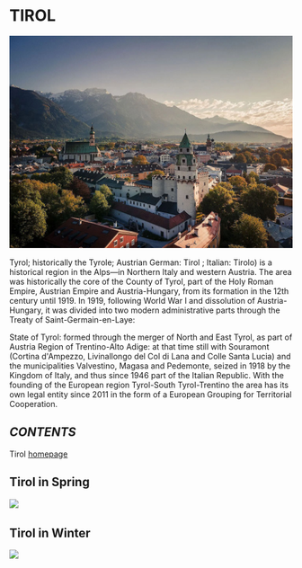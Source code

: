 # **TIROL**

![](/images/altstadt-hall-in-tirol-sommer-sonnenaufgang.jpg)

Tyrol; historically the Tyrole; Austrian German: Tirol ; Italian: Tirolo) is a historical region in the Alps—in Northern Italy and western Austria. The area was historically the core of the County of Tyrol, part of the Holy Roman Empire, Austrian Empire and Austria-Hungary, from its formation in the 12th century until 1919. In 1919, following World War I and dissolution of Austria-Hungary, it was divided into two modern administrative parts through the Treaty of Saint-Germain-en-Laye:

State of Tyrol: formed through the merger of North and East Tyrol, as part of Austria
Region of Trentino-Alto Adige: at that time still with Souramont (Cortina d'Ampezzo, Livinallongo del Col di Lana and Colle Santa Lucia) and the municipalities Valvestino, Magasa and Pedemonte, seized in 1918 by the Kingdom of Italy, and thus since 1946 part of the Italian Republic.
With the founding of the European region Tyrol-South Tyrol-Trentino the area has its own legal entity since 2011 in the form of a European Grouping for Territorial Cooperation.


## *CONTENTS*

Tirol [homepage](https://www.tirol.gv.at/en/)

## Tirol in Spring

![](https://www.google.com/imgres?imgurl=https%3A%2F%2Fwww.tirol-taxi.at%2Fbericht%2F19%2Ftirol.jpg&imgrefurl=https%3A%2F%2Fwww.tirol-taxi.at%2Fde-tirol&tbnid=rIVqLAcE97M3HM&vet=12ahUKEwjB-8Crlpb2AhWMh_0HHXNwAQsQMygXegUIARDoAQ..i&docid=K5DGvwFtb_eCtM&w=800&h=512&q=tirol&ved=2ahUKEwjB-8Crlpb2AhWMh_0HHXNwAQsQMygXegUIARDoAQ)

## Tirol in Winter

![](https://www.google.com/url?sa=i&url=https%3A%2F%2Fwww.kitzbueheler-alpen.com%2Fde%2Fstjo%2Foberndorf-in-tirol.html&psig=AOvVaw27kQ9rGTzODO63u_GHH2iz&ust=1645717706219000&source=images&cd=vfe&ved=0CAgQjRxqFwoTCOCxhayWlvYCFQAAAAAdAAAAABAE)




